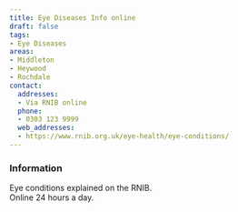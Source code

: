 ```yaml
---
title: Eye Diseases Info online
draft: false
tags:
- Eye Diseases
areas:
- Middleton
- Heywood
- Rochdale
contact:
  addresses:
  - Via RNIB online
  phone:
  - 0303 123 9999
  web_addresses:
  - https://www.rnib.org.uk/eye-health/eye-conditions/
---
```


### Information
Eye conditions explained on the RNIB.  
Online 24 hours a day.

